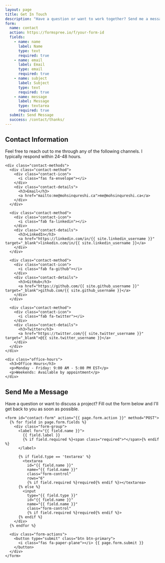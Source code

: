 ```yaml
---
layout: page
title: Get In Touch
description: "Have a question or want to work together? Send me a message and I'll get back to you as soon as possible."
form:
  name: contact
  action: https://formspree.io/f/your-form-id
  fields:
    - name: name
      label: Name
      type: text
      required: true
    - name: email
      label: Email
      type: email
      required: true
    - name: subject
      label: Subject
      type: text
      required: true
    - name: message
      label: Message
      type: textarea
      required: true
  submit: Send Message
  success: /contact/thanks/
---
```


<div class="contact-container">
  <div class="contact-info">
    <h2>Contact Information</h2>
    <p>Feel free to reach out to me through any of the following channels. I typically respond within 24-48 hours.</p>
    
    <div class="contact-methods">
      <div class="contact-method">
        <div class="contact-icon">
          <i class="fas fa-envelope"></i>
        </div>
        <div class="contact-details">
          <h3>Email</h3>
          <a href="mailto:me@mohsinqureshi.ca">me@mohsinqureshi.ca</a>
        </div>
      </div>
      
      <div class="contact-method">
        <div class="contact-icon">
          <i class="fab fa-linkedin"></i>
        </div>
        <div class="contact-details">
          <h3>LinkedIn</h3>
          <a href="https://linkedin.com/in/{{ site.linkedin_username }}" target="_blank">linkedin.com/in/{{ site.linkedin_username }}</a>
        </div>
      </div>
      
      <div class="contact-method">
        <div class="contact-icon">
          <i class="fab fa-github"></i>
        </div>
        <div class="contact-details">
          <h3>GitHub</h3>
          <a href="https://github.com/{{ site.github_username }}" target="_blank">github.com/{{ site.github_username }}</a>
        </div>
      </div>
      
      <div class="contact-method">
        <div class="contact-icon">
          <i class="fab fa-twitter"></i>
        </div>
        <div class="contact-details">
          <h3>Twitter</h3>
          <a href="https://twitter.com/{{ site.twitter_username }}" target="_blank">@{{ site.twitter_username }}</a>
        </div>
      </div>
    </div>
    
    <div class="office-hours">
      <h3>Office Hours</h3>
      <p>Monday - Friday: 9:00 AM - 5:00 PM EST</p>
      <p>Weekends: Available by appointment</p>
    </div>
  </div>
  
  <div class="contact-form-container">
    <h2>Send Me a Message</h2>
    <p>Have a question or want to discuss a project? Fill out the form below and I'll get back to you as soon as possible.</p>
    
    <form id="contact-form" action="{{ page.form.action }}" method="POST">
      {% for field in page.form.fields %}
        <div class="form-group">
          <label for="{{ field.name }}">
            {{ field.label }}
            {% if field.required %}<span class="required">*</span>{% endif %}
          </label>
          
          {% if field.type == 'textarea' %}
            <textarea 
              id="{{ field.name }}" 
              name="{{ field.name }}" 
              class="form-control" 
              rows="6"
              {% if field.required %}required{% endif %}></textarea>
          {% else %}
            <input 
              type="{{ field.type }}" 
              id="{{ field.name }}" 
              name="{{ field.name }}" 
              class="form-control"
              {% if field.required %}required{% endif %}>
          {% endif %}
        </div>
      {% endfor %}
      
      <div class="form-actions">
        <button type="submit" class="btn btn-primary">
          <i class="fas fa-paper-plane"></i> {{ page.form.submit }}
        </button>
      </div>
    </form>
  </div>
</div>